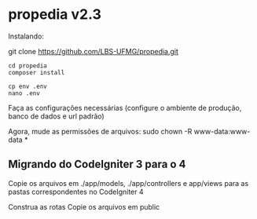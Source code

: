 # propedia v2.3

Instalando:

git clone https://github.com/LBS-UFMG/propedia.git

    cd propedia
    composer install

    cp env .env
    nano .env

Faça as configurações necessárias (configure o ambiente de produção, banco de dados e url padrão)

Agora, mude as permissões de arquivos:
    sudo chown -R www-data:www-data *

## Migrando do CodeIgniter 3 para o 4

Copie os arquivos em ./app/models, ./app/controllers e app/views 
para as pastas correspondentes no CodeIgniter 4

Construa as rotas
Copie os arquivos em public

